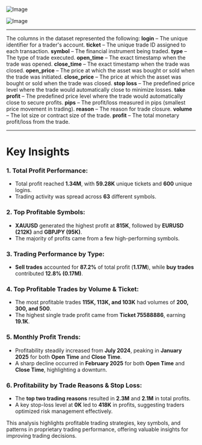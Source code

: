 ![Image](https://github.com/user-attachments/assets/9efd9849-a2f0-4fb3-9c57-b54349d8bb9a)

![Image](https://github.com/user-attachments/assets/fe7991a0-3228-4162-83e5-8d2829704cad)

---

The columns in the dataset represented the following:
**login** – The unique identifier for a trader's account.
**ticket** – The unique trade ID assigned to each transaction.
**symbol** – The financial instrument being traded.
**type** – The type of trade executed.
**open_time** – The exact timestamp when the trade was opened.
**close_time** – The exact timestamp when the trade was closed.
**open_price** – The price at which the asset was bought or sold when the trade was initiated.
**close_price** – The price at which the asset was bought or sold when the trade was closed.
**stop loss** – The predefined price level where the trade would automatically close to minimize losses.
**take profit** – The predefined price level where the trade would automatically close to secure profits.
**pips** – The profit/loss measured in pips (smallest price movement in trading).
**reason** – The reason for trade closure.
**volume** – The lot size or contract size of the trade.
**profit** – The total monetary profit/loss from the trade.

---

#               Key Insights             #

### 1. Total Profit Performance:
   - Total profit reached **1.34M**, with **59.28K** unique tickets and **600** unique logins.
   - Trading activity was spread across **63** different symbols.

### 2. Top Profitable Symbols:
   - **XAUUSD** generated the highest profit at **815K**, followed by **EURUSD (212K)** and **GBPJPY (95K)**.
   - The majority of profits came from a few high-performing symbols.

### 3. Trading Performance by Type:
   - **Sell trades** accounted for **87.2%** of total profit (**1.17M**), while **buy trades** contributed **12.8% (0.17M)**.

### 4. Top Profitable Trades by Volume & Ticket:
   - The most profitable trades **115K, 113K, and 103K** had volumes of **200, 300, and 500**.
   - The highest single trade profit came from **Ticket 75588886**, earning **19.1K**.

### 5. Monthly Profit Trends:
   - Profitability steadily increased from **July 2024**, peaking in **January 2025** for both **Open Time** and **Close Time**.
   - A sharp decline occurred in **February 2025** for both **Open Time** and **Close Time**, highlighting a downturn.

### 6. Profitability by Trade Reasons & Stop Loss:
   - The **top two trading reasons** resulted in **2.3M** and **2.1M** in total profits.
   - A key stop-loss level at **0K** led to **418K** in profits, suggesting traders optimized risk management effectively.

This analysis highlights profitable trading strategies, key symbols, and patterns in proprietary trading performance, offering valuable insights for improving trading decisions.
